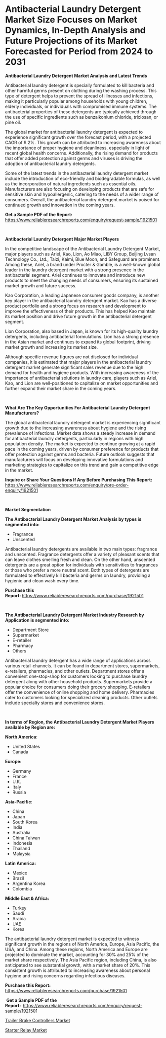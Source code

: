 <p><h1>Antibacterial Laundry Detergent Market Size Focuses on Market Dynamics, In-Depth Analysis and Future Projections of its Market Forecasted for Period from 2024 to 2031</h1></p><p><strong>Antibacterial Laundry Detergent Market Analysis and Latest Trends</strong></p>
<p><p>Antibacterial laundry detergent is specially formulated to kill bacteria and other harmful germs present on clothing during the washing process. This type of detergent helps to prevent the spread of illnesses and infections, making it particularly popular among households with young children, elderly individuals, or individuals with compromised immune systems. The antibacterial properties of these detergents are typically achieved through the use of specific ingredients such as benzalkonium chloride, triclosan, or pine oil.</p><p>The global market for antibacterial laundry detergent is expected to experience significant growth over the forecast period, with a projected CAGR of 9.2%. This growth can be attributed to increasing awareness about the importance of proper hygiene and cleanliness, especially in light of recent global health concerns. Additionally, the rising demand for products that offer added protection against germs and viruses is driving the adoption of antibacterial laundry detergents.</p><p>Some of the latest trends in the antibacterial laundry detergent market include the introduction of eco-friendly and biodegradable formulas, as well as the incorporation of natural ingredients such as essential oils. Manufacturers are also focusing on developing products that are safe for sensitive skin and hypoallergenic, catering to the needs of a wider range of consumers. Overall, the antibacterial laundry detergent market is poised for continued growth and innovation in the coming years.</p></p>
<p><strong>Get a Sample PDF of the Report:&nbsp;</strong> <a href="https://www.reliableresearchreports.com/enquiry/request-sample/1921501">https://www.reliableresearchreports.com/enquiry/request-sample/1921501</a></p>
<p>&nbsp;</p>
<p><strong>Antibacterial Laundry Detergent Major Market Players</strong></p>
<p><p>In the competitive landscape of the Antibacterial Laundry Detergent Market, major players such as Ariel, Kao, Lion, Ao Miao, LIBY Group, Beijing Lvsan Technology Co., Ltd., Taizi, Kaimi, Blue Moon, and Safeguard are prominent. Among these, Ariel, a brand under Procter & Gamble, is a well-known global leader in the laundry detergent market with a strong presence in the antibacterial segment. Ariel continues to innovate and introduce new products to meet the changing needs of consumers, ensuring its sustained market growth and future success.</p><p>Kao Corporation, a leading Japanese consumer goods company, is another key player in the antibacterial laundry detergent market. Kao has a diverse product portfolio and a strong focus on research and development to improve the effectiveness of their products. This has helped Kao maintain its market position and drive future growth in the antibacterial detergent segment.</p><p>Lion Corporation, also based in Japan, is known for its high-quality laundry detergents, including antibacterial formulations. Lion has a strong presence in the Asian market and continues to expand its global footprint, driving market growth and increasing its market size.</p><p>Although specific revenue figures are not disclosed for individual companies, it is estimated that major players in the antibacterial laundry detergent market generate significant sales revenue due to the high demand for health and hygiene products. With increasing awareness of the importance of antibacterial solutions in laundry care, players such as Ariel, Kao, and Lion are well-positioned to capitalize on market opportunities and further expand their market share in the coming years.</p></p>
<p>&nbsp;</p>
<p><strong>What Are The Key Opportunities For Antibacterial Laundry Detergent Manufacturers?</strong></p>
<p><p>The global antibacterial laundry detergent market is experiencing significant growth due to the increasing awareness about hygiene and the rising prevalence of infections. Market data shows a steady increase in demand for antibacterial laundry detergents, particularly in regions with high population density. The market is expected to continue growing at a rapid pace in the coming years, driven by consumer preference for products that offer protection against germs and bacteria. Future outlook suggests that manufacturers will focus on developing innovative formulations and marketing strategies to capitalize on this trend and gain a competitive edge in the market.</p></p>
<p><strong>Inquire or Share Your Questions If Any Before Purchasing This Report:</strong> <a href="https://www.reliableresearchreports.com/enquiry/pre-order-enquiry/1921501">https://www.reliableresearchreports.com/enquiry/pre-order-enquiry/1921501</a></p>
<p>&nbsp;</p>
<p><strong>Market Segmentation</strong></p>
<p><strong>The Antibacterial Laundry Detergent Market Analysis by types is segmented into:</strong></p>
<p><ul><li>Fragrance</li><li>Unscented</li></ul></p>
<p><p>Antibacterial laundry detergents are available in two main types: fragrance and unscented. Fragrance detergents offer a variety of pleasant scents that can leave clothes smelling fresh and clean. On the other hand, unscented detergents are a great option for individuals with sensitivities to fragrances or those who prefer a more neutral scent. Both types of detergents are formulated to effectively kill bacteria and germs on laundry, providing a hygienic and clean wash every time.</p></p>
<p><strong>Purchase this Report:&nbsp;</strong><a href="https://www.reliableresearchreports.com/purchase/1921501">https://www.reliableresearchreports.com/purchase/1921501</a></p>
<p>&nbsp;</p>
<p><strong>The Antibacterial Laundry Detergent Market Industry Research by Application is segmented into:</strong></p>
<p><ul><li>Department Store</li><li>Supermarket</li><li>E-retailer</li><li>Pharmacy</li><li>Others</li></ul></p>
<p><p>Antibacterial laundry detergent has a wide range of applications across various retail channels. It can be found in department stores, supermarkets, e-retailers, pharmacies, and other outlets. Department stores offer a convenient one-stop-shop for customers looking to purchase laundry detergent along with other household products. Supermarkets provide a popular choice for consumers doing their grocery shopping. E-retailers offer the convenience of online shopping and home delivery. Pharmacies cater to customers looking for specialized cleaning products. Other outlets include specialty stores and convenience stores.</p></p>
<p>&nbsp;</p>
<p><strong>In terms of Region, the Antibacterial Laundry Detergent Market Players available by Region are:</strong></p>
<p>
    <p> <strong> North America: </strong>
        <ul>
            <li>United States</li>
            <li>Canada</li>
        </ul>
        </p> 
    <p> <strong> Europe: </strong>
        <ul>
            <li>Germany</li>
            <li>France</li>
            <li>U.K.</li>
            <li>Italy</li>
            <li>Russia</li>
        </ul>
        </p> 
    <p> <strong> Asia-Pacific: </strong>
        <ul>
            <li>China</li>
            <li>Japan</li>
            <li>South Korea</li>
            <li>India</li>
            <li>Australia</li>
            <li>China Taiwan</li>
            <li>Indonesia</li>
            <li>Thailand</li>
            <li>Malaysia</li>
        </ul>
        </p> 
    <p> <strong> Latin America: </strong>
        <ul>
            <li>Mexico</li>
            <li>Brazil</li>
            <li>Argentina Korea</li>
            <li>Colombia</li>
        </ul>
        </p> 
    <p> <strong> Middle East & Africa: </strong>
        <ul>
            <li>Turkey</li>
            <li>Saudi</li>
            <li>Arabia</li>
            <li>UAE</li>
            <li>Korea</li>
        </ul>
    </p>
    </p>
<p><p>The antibacterial laundry detergent market is expected to witness significant growth in the regions of North America, Europe, Asia Pacific, the USA, and China. Among these regions, North America and Europe are projected to dominate the market, accounting for 30% and 25% of the market share respectively. The Asia Pacific region, including China, is also anticipated to see substantial growth, with a market share of 20%. This consistent growth is attributed to increasing awareness about personal hygiene and rising concerns regarding infectious diseases.</p></p>
<p><strong>Purchase this Report: </strong><a href="https://www.reliableresearchreports.com/purchase/1921501">https://www.reliableresearchreports.com/purchase/1921501</a></p>
<p>&nbsp;<strong>Get a Sample PDF of the Report:&nbsp;&nbsp;</strong><a href="https://www.reliableresearchreports.com/enquiry/request-sample/1921501">https://www.reliableresearchreports.com/enquiry/request-sample/1921501</a></p>
<p><strong></strong></p>
<p><p><a href="https://frill-swim-3cd.notion.site/Trailer-Brake-Controllers-Market-Size-and-Growth-Market-Segmentation-Regional-and-Country-Breakdow-7f23e79a62de4ce6a61cdbaa67a53ac7">Trailer Brake Controllers Market</a></p><p><a href="https://gentle-editor-9db.notion.site/Starter-Relay-Market-Size-Market-Trends-and-Growth-Outlook-forecasted-for-period-from-2024-to-2031-69cda90a12e04e2ea65255962b50651d">Starter Relay Market</a></p></p>